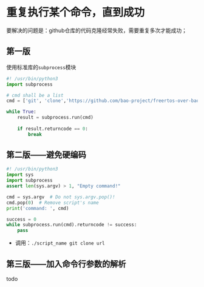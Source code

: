 # 重复执行某个命令，直到成功

要解决的问题是：github仓库的代码克隆经常失败，需要重复多次才能成功；

## 第一版

使用标准库的`subprocess`模块

```py
#! /usr/bin/python3
import subprocess

# cmd shall be a list
cmd = ['git', 'clone','https://github.com/bao-project/freertos-over-bao']

while True:
    result = subprocess.run(cmd)
    
    if result.returncode == 0:
        break
```

## 第二版——避免硬编码

```py
#! /usr/bin/python3
import sys
import subprocess
assert len(sys.argv) > 1, "Empty command!"

cmd = sys.argv  # Do not sys.argv.pop()!
cmd.pop(0)  # Remove script's name
print('command: ', cmd)

success = 0
while subprocess.run(cmd).returncode != success:
    pass
```

- 调用：`./script_name git clone url`

## 第三版——加入命令行参数的解析

todo